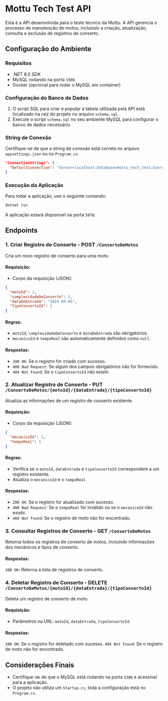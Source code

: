 # Mottu Tech Test API

Esta é a API desenvolvida para o teste técnico da Mottu. A API gerencia o processo de manutenção de motos, incluindo a criação, atualização, consulta e exclusão de registros de conserto.

## Configuração do Ambiente

### Requisitos

- .NET 8.0 SDK
- MySQL rodando na porta `3306`
- Docker (opcional para rodar o MySQL em container)

### Configuração do Banco de Dados

1. O script SQL para criar e popular a tabela utilizada pela API está localizado na raiz do projeto no arquivo `schema.sql`.
2. Execute o script `schema.sql` no seu ambiente MySQL para configurar o banco de dados necessário.

### String de Conexão

Certifique-se de que a string de conexão está correta no arquivo `appsettings.json` ou no `Program.cs`:

```json
"ConnectionStrings": {
  "DefaultConnection": "Server=localhost;Database=mottu_tech_test;User=root;Password=password;"
}
```

### Execução da Aplicação

Para rodar a aplicação, use o seguinte comando:

```bash
dotnet run
```

A aplicação estará disponível na porta `5078`.

## Endpoints

### 1. Criar Registro de Conserto - POST `/ConsertoDeMotos`

Cria um novo registro de conserto para uma moto.

#### Requisição:

- Corpo da requisição (JSON):

```json
{
  "motoId": 1,
  "complexidadeDoConserto": 3,
  "dataDeEntrada": "2024-09-05",
  "tipoConsertoId": 2
}
```

#### Regras:

- `motoId`, `complexidadeDoConserto` e `dataDeEntrada` são obrigatórios.
- `mecanicoId` e `tempoReal` são automaticamente definidos como `null`.

#### Respostas:

- `200 OK`: Se o registro for criado com sucesso.
- `400 Bad Request`: Se algum dos campos obrigatórios não for fornecido.
- `404 Not Found`: Se o `tipoConsertoId` não existir.

### 2. Atualizar Registro de Conserto - PUT `/ConsertoDeMotos/{motoId}/{dataEntrada}/{tipoConsertoId}`

Atualiza as informações de um registro de conserto existente.

#### Requisição:

- Corpo da requisição (JSON):

```json
{
  "mecanicoId": 1,
  "tempoReal": 5
}
```

#### Regras:

- Verifica se o `motoId`, `dataEntrada` e `tipoConsertoId` correspondem a um registro existente.
- Atualiza o `mecanicoId` e o `tempoReal`.

#### Respostas:

- `200 OK`: Se o registro for atualizado com sucesso.
- `400 Bad Request`: Se o `tempoReal` for inválido ou se o `mecanicoId` não existir.
- `404 Not Found`: Se o registro de moto não for encontrado.

### 3. Consultar Registros de Conserto - GET `/ConsertoDeMotos`

Retorna todos os registros de conserto de motos, incluindo informações dos mecânicos e tipos de conserto.

#### Respostas:

`200 OK`: Retorna a lista de registros de conserto.

### 4. Deletar Registro de Conserto - DELETE `/ConsertoDeMotos/{motoId}/{dataEntrada}/{tipoConsertoId}`

Deleta um registro de conserto de moto

#### Requisição:

- Parâmetros na URL: `motoId`, `dataEntrada`, `tipoConsertoId`.

#### Respostas:

`200 OK`: Se o registro for deletado com sucesso.
`404 Not Found`: Se o registro de moto não for encontrado.

## Considerações Finais

- Certifique-se de que o MySQL está rodando na porta `3306` e acessível para a aplicação.
- O projeto não utiliza um `Startup.cs`, toda a configuração está no `Program.cs`.
